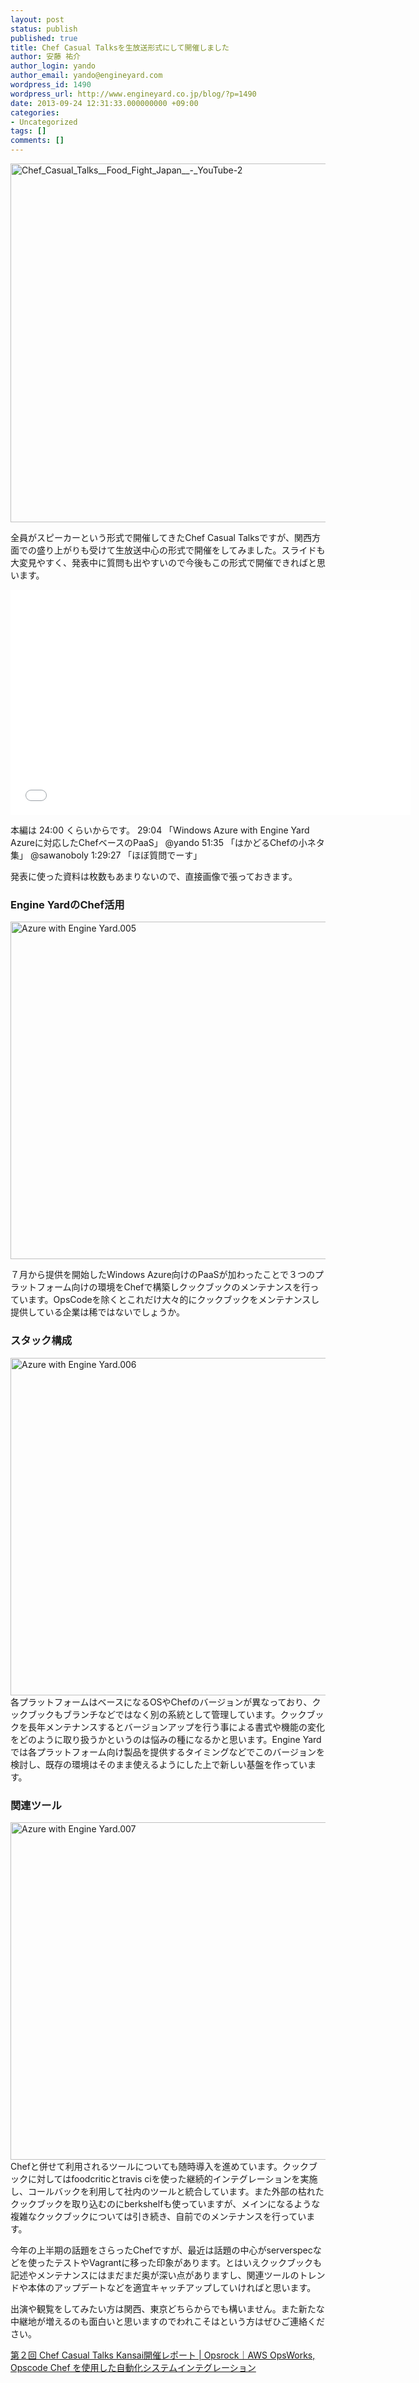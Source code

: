 ```yaml
---
layout: post
status: publish
published: true
title: Chef Casual Talksを生放送形式にして開催しました
author: 安藤 祐介
author_login: yando
author_email: yando@engineyard.com
wordpress_id: 1490
wordpress_url: http://www.engineyard.co.jp/blog/?p=1490
date: 2013-09-24 12:31:33.000000000 +09:00
categories:
- Uncategorized
tags: []
comments: []
---
```

<a href="http://www.engineyard.co.jp/blog/wp-content/uploads/2013/09/Chef_Casual_Talks__Food_Fight_Japan__-_YouTube-2.png"><img src="http://www.engineyard.co.jp/blog/wp-content/uploads/2013/09/Chef_Casual_Talks__Food_Fight_Japan__-_YouTube-2.png" alt="Chef_Casual_Talks__Food_Fight_Japan__-_YouTube-2" width="869" height="574" class="alignnone size-full wp-image-1491" /></a>

全員がスピーカーという形式で開催してきたChef Casual Talksですが、関西方面での盛り上がりも受けて生放送中心の形式で開催をしてみました。スライドも大変見やすく、発表中に質問も出やすいので今後もこの形式で開催できればと思います。

<iframe width="640" height="360" src="//www.youtube.com/embed/Moi6P4a_wVs" frameborder="0" allowfullscreen></iframe>

本編は 24:00 くらいからです。
29:04  「Windows Azure with Engine Yard Azureに対応したChefベースのPaaS」 @yando
51:35  「はかどるChefの小ネタ集」 @sawanoboly
1:29:27 「ほぼ質問でーす」

発表に使った資料は枚数もあまりないので、直接画像で張っておきます。

<h3>Engine YardのChef活用</h3>
<a href="http://www.engineyard.co.jp/blog/wp-content/uploads/2013/09/Azure-with-Engine-Yard.005.png"><img src="http://www.engineyard.co.jp/blog/wp-content/uploads/2013/09/Azure-with-Engine-Yard.005.png" alt="Azure with Engine Yard.005" width="720" height="540" class="alignnone size-full wp-image-1495" /></a>

７月から提供を開始したWindows Azure向けのPaaSが加わったことで３つのプラットフォーム向けの環境をChefで構築しクックブックのメンテナンスを行っています。OpsCodeを除くとこれだけ大々的にクックブックをメンテナンスし提供している企業は稀ではないでしょうか。

<h3>スタック構成</h3>
<a href="http://www.engineyard.co.jp/blog/wp-content/uploads/2013/09/Azure-with-Engine-Yard.006.png"><img src="http://www.engineyard.co.jp/blog/wp-content/uploads/2013/09/Azure-with-Engine-Yard.006.png" alt="Azure with Engine Yard.006" width="720" height="540" class="alignnone size-full wp-image-1496" /></a>
各プラットフォームはベースになるOSやChefのバージョンが異なっており、クックブックもブランチなどではなく別の系統として管理しています。クックブックを長年メンテナンスするとバージョンアップを行う事による書式や機能の変化をどのように取り扱うかというのは悩みの種になるかと思います。Engine Yardでは各プラットフォーム向け製品を提供するタイミングなどでこのバージョンを検討し、既存の環境はそのまま使えるようにした上で新しい基盤を作っています。

<h3>関連ツール</h3>
<a href="http://www.engineyard.co.jp/blog/wp-content/uploads/2013/09/Azure-with-Engine-Yard.007.png"><img src="http://www.engineyard.co.jp/blog/wp-content/uploads/2013/09/Azure-with-Engine-Yard.007.png" alt="Azure with Engine Yard.007" width="720" height="540" class="alignnone size-full wp-image-1497" /></a>
Chefと併せて利用されるツールについても随時導入を進めています。クックブックに対してはfoodcriticとtravis ciを使った継続的インテグレーションを実施し、コールバックを利用して社内のツールと統合しています。また外部の枯れたクックブックを取り込むのにberkshelfも使っていますが、メインになるような複雑なクックブックについては引き続き、自前でのメンテナンスを行っています。


今年の上半期の話題をさらったChefですが、最近は話題の中心がserverspecなどを使ったテストやVagrantに移った印象があります。とはいえクックブックも記述やメンテナンスにはまだまだ奥が深い点がありますし、関連ツールのトレンドや本体のアップデートなどを適宜キャッチアップしていければと思います。

出演や観覧をしてみたい方は関西、東京どちらからでも構いません。また新たな中継地が増えるのも面白いと思いますのでわれこそはという方はぜひご連絡ください。

<a href="http://opsrock.in/2013/09/23/752">第２回 Chef Casual Talks Kansai開催レポート | Opsrock｜AWS OpsWorks, Opscode Chef を使用した自動化システムインテグレーション</a>

